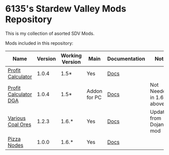 # 6135's Stardew Valley Mods Repository

This is my collection of asorted SDV Mods.

Mods included in this repository:

| Name                                                                        | Version | Working Version | Main         | Documentation                                                                                                           | Notes                        |
|-----------------------------------------------------------------------------|---------|-----------------|--------------|-------------------------------------------------------------------------------------------------------------------------|------------------------------|
| [Profit Calculator](https://www.nexusmods.com/stardewvalley/mods/19931)     | 1.0.4   | 1.5*            | Yes          | [Docs](https://github.com/6135/StardewValleyMods/blob/master/ProfitCalculator/README.md)                                |                              |
| [Profit Calculator DGA](https://www.nexusmods.com/stardewvalley/mods/19931) | 1.0.4   | 1.5*            | Addon for PC | [Docs](https://github.com/6135/StardewValleyMods/blob/master/ProfitCalculatorDGA/README.md)                             | Not Needed in 1.6 and above  |
| [Various Coal Ores](https://www.nexusmods.com/stardewvalley/mods/21507)     | 1.2.3   | 1.6.*           | Yes          | [Docs](https://github.com/6135/StardewValleyMods/blob/master/%5BCP%5D%20Various%20Coal%20Ores%20%2B%20Extras/README.MD) | Updated from Dojando's mod   |
| [Pizza Nodes](https://www.nexusmods.com/stardewvalley/mods/21625)           | 1.0.0   | 1.6.*           | Yes          | [Docs](https://github.com/6135/StardewValleyMods/blob/master/%5BCP%5D%20Pizza%20Nodes/README.MD)                        |                              |
